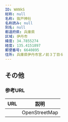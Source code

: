```yaml
---
ID: WANkS
総称: null
名称: 抜戸神社
名称読み: null
別名: null
都道府県: 兵庫県
区域: 伊丹市
緯度: 34.7855274
経度: 135.4151897
郵便番号: 6640895
住所: 兵庫県伊丹市宮ノ前３丁目６
---
```


## その他

### 参考URL

| URL | 説明          |
| --- | ------------- |
|     | OpenStreetMap |
